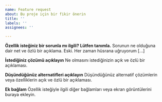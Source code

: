 ```yaml
---
name: Feature request
about: Bu proje için bir fikir önerin
title: ''
labels: ''
assignees: ''

---
```


**Özellik isteğiniz bir sorunla mı ilgili? Lütfen tanımla.**
Sorunun ne olduğuna dair net ve özlü bir açıklama. Eski. Her zaman hüsrana uğruyorum [...]

**İstediğiniz çözümü açıklayın**
Ne olmasını istediğinizin açık ve özlü bir açıklaması.

**Düşündüğünüz alternatifleri açıklayın**
Düşündüğünüz alternatif çözümlerin veya özelliklerin açık ve özlü bir açıklaması.

**Ek bağlam**
Özellik isteğiyle ilgili diğer bağlamları veya ekran görüntülerini buraya ekleyin.
